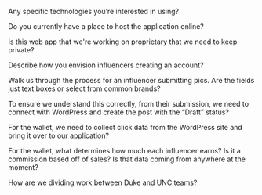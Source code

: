Any specific technologies you’re interested in using?

Do you currently have a place to host the application online?

Is this web app that we're working on proprietary that we need to keep private?

Describe how you envision influencers creating an account?

Walk us through the process for an influencer submitting pics. Are the fields just text boxes or select from common brands?

To ensure we understand this correctly, from their submission, we need to connect with WordPress and create the post with the “Draft” status?

For the wallet, we need to collect click data from the WordPress site and bring it over to our application?

For the wallet, what determines how much each influencer earns? Is it a commission based off of sales? Is that data coming from anywhere at the moment?

How are we dividing work between Duke and UNC teams?